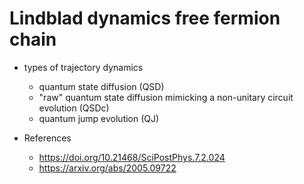 # Lindblad dynamics free fermion chain

- types of trajectory dynamics
  - quantum state diffusion (QSD)
  - "raw" quantum state diffusion mimicking a non-unitary circuit evolution (QSDc)
  - quantum jump evolution (QJ)

- References
  - https://doi.org/10.21468/SciPostPhys.7.2.024
  - https://arxiv.org/abs/2005.09722
